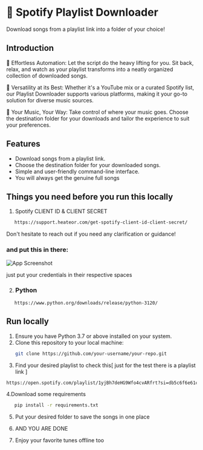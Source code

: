 # 🎵 Spotify Playlist Downloader

Download songs from a playlist link into a folder of your choice!


## Introduction
🚀 Effortless Automation: Let the script do the heavy lifting for you. Sit back, relax, and watch as your playlist transforms into a neatly organized collection of downloaded songs.

🎵 Versatility at its Best: Whether it's a YouTube mix or a curated Spotify list, our Playlist Downloader supports various platforms, making it your go-to solution for diverse music sources.

📁 Your Music, Your Way: Take control of where your music goes. Choose the destination folder for your downloads and tailor the experience to suit your preferences.

## Features
- Download songs from a playlist link.
- Choose the destination folder for your downloaded songs.
- Simple and user-friendly command-line interface.
- You will always get the genuine full songs

## Things you need before you run this locally

1. Spotify CLIENT ID & CLIENT SECRET
```bash
   https://support.heateor.com/get-spotify-client-id-client-secret/
```

Don't hesitate to reach out if you need any clarification or guidance!

### and put this in there:

![App Screenshot](https://s4.aconvert.com/convert/p3r68-cdx67/abkpb-kkvaf.jpg)

just put your credentials in their respective spaces

2. ### Python
```
   https://www.python.org/downloads/release/python-3120/
   ```

## Run locally

1. Ensure you have Python 3.7 or above installed on your system.
2. Clone this repository to your local machine:
   ```bash
   git clone https://github.com/your-username/your-repo.git

3. Find your desired playlist to check this[ just for the test there is a playlist link ]
```bash 
https://open.spotify.com/playlist/1yjBh7deHG9Wfo4cvARfrt?si=db5c6f6e61c14dea
```
4.Download some requirements 
```bash
   pip install -r requirements.txt 
   ```

5. Put your desired folder to save the songs in one place

6. AND YOU ARE DONE 

7. Enjoy your favorite tunes offline too

